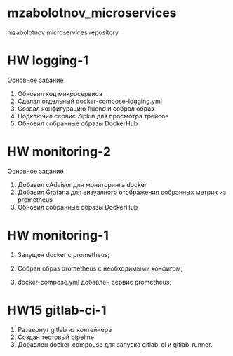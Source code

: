 # mzabolotnov_microservices
mzabolotnov microservices repository

HW logging-1
=========================================

Основное задание
1. Обновил код микросервиса
2. Сделал отдельный docker-compose-logging.yml
3. Создал конфигурацию fluend и собрал образ
4. Подключил сервис Zipkin для просмотра трейсов
5. Обновил собранные образы DockerHub

HW monitoring-2
=========================================

Основное задание
1. Добавил cAdvisor для мониторинга docker
2. Добавил Grafana для визуалного отображения собранных метрик из prometheus
3. Обновил собранные образы DockerHub

HW monitoring-1
=========================================

1. Запущен docker  с prometheus;

2. Собран образ prometheus с необходимыми конфигом;

3. docker-compose.yml добавлен сервис prometheus;

HW15 gitlab-ci-1
=========================================

1. Развернут gitlab из контейнера
2. Создан тестовый pipeline
3. Добавлен docker-compouse для запуска gitlab-ci и gitlab-runner.



